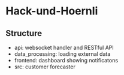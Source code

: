 # Hack-und-Hoernli

## Structure

- api: websocket handler and RESTful API
- data_processing: loading external data
- frontend: dashboard showing notificatons
- src: customer forecaster
